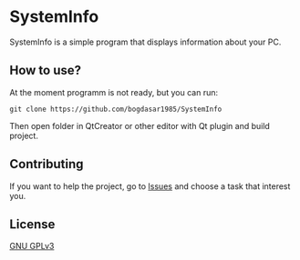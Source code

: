 # SystemInfo
SystemInfo is a simple program that displays information about your PC.

## How to use?
At the moment programm is not ready, but you can run:
```
git clone https://github.com/bogdasar1985/SystemInfo
```
Then open folder in QtCreator or other editor with Qt plugin and build project.

## Contributing
If you want to help the project, go to [Issues](https://github.com/bogdasar1985/SystemInfo/issues) and choose 
a task that interest you.

## License
[GNU GPLv3](https://choosealicense.com/licenses/gpl-3.0/)

